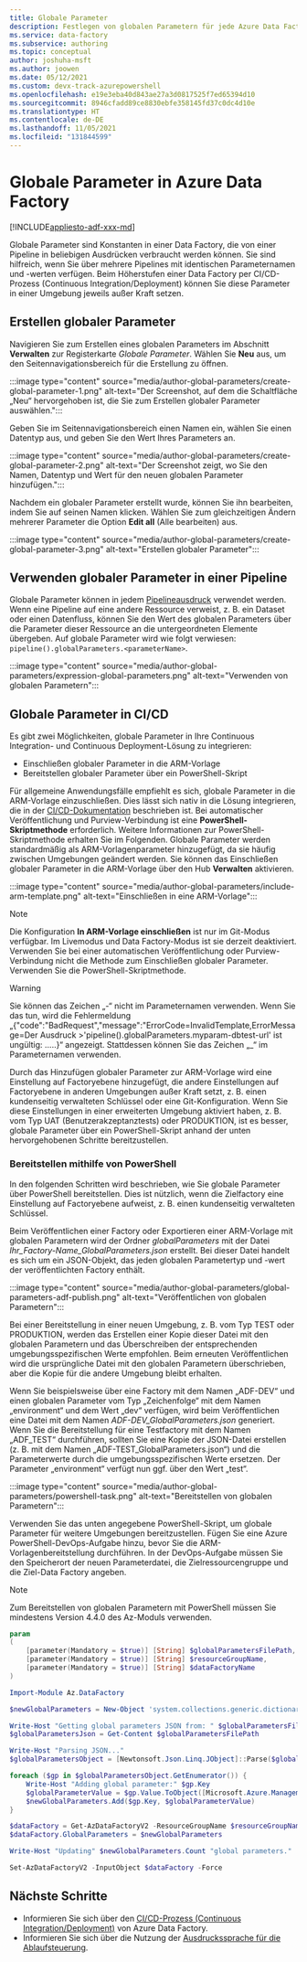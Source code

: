 ```yaml
---
title: Globale Parameter
description: Festlegen von globalen Parametern für jede Azure Data Factory-Umgebung
ms.service: data-factory
ms.subservice: authoring
ms.topic: conceptual
author: joshuha-msft
ms.author: joowen
ms.date: 05/12/2021
ms.custom: devx-track-azurepowershell
ms.openlocfilehash: e19e3eba40d843ae27a3d0817525f7ed65394d10
ms.sourcegitcommit: 8946cfadd89ce8830ebfe358145fd37c0dc4d10e
ms.translationtype: HT
ms.contentlocale: de-DE
ms.lasthandoff: 11/05/2021
ms.locfileid: "131844599"
---
```

# <a name="global-parameters-in-azure-data-factory"></a>Globale Parameter in Azure Data Factory

[!INCLUDE[appliesto-adf-xxx-md](includes/appliesto-adf-xxx-md.md)]

Globale Parameter sind Konstanten in einer Data Factory, die von einer Pipeline in beliebigen Ausdrücken verbraucht werden können. Sie sind hilfreich, wenn Sie über mehrere Pipelines mit identischen Parameternamen und -werten verfügen. Beim Höherstufen einer Data Factory per CI/CD-Prozess (Continuous Integration/Deployment) können Sie diese Parameter in einer Umgebung jeweils außer Kraft setzen. 

## <a name="creating-global-parameters"></a>Erstellen globaler Parameter

Navigieren Sie zum Erstellen eines globalen Parameters im Abschnitt **Verwalten** zur Registerkarte *Globale Parameter*. Wählen Sie **Neu** aus, um den Seitennavigationsbereich für die Erstellung zu öffnen.

:::image type="content" source="media/author-global-parameters/create-global-parameter-1.png" alt-text="Der Screenshot, auf dem die Schaltfläche „Neu“ hervorgehoben ist, die Sie zum Erstellen globaler Parameter auswählen.":::

Geben Sie im Seitennavigationsbereich einen Namen ein, wählen Sie einen Datentyp aus, und geben Sie den Wert Ihres Parameters an.

:::image type="content" source="media/author-global-parameters/create-global-parameter-2.png" alt-text="Der Screenshot zeigt, wo Sie den Namen, Datentyp und Wert für den neuen globalen Parameter hinzufügen.":::

Nachdem ein globaler Parameter erstellt wurde, können Sie ihn bearbeiten, indem Sie auf seinen Namen klicken. Wählen Sie zum gleichzeitigen Ändern mehrerer Parameter die Option **Edit all** (Alle bearbeiten) aus.

:::image type="content" source="media/author-global-parameters/create-global-parameter-3.png" alt-text="Erstellen globaler Parameter":::

## <a name="using-global-parameters-in-a-pipeline"></a>Verwenden globaler Parameter in einer Pipeline

Globale Parameter können in jedem [Pipelineausdruck](control-flow-expression-language-functions.md) verwendet werden. Wenn eine Pipeline auf eine andere Ressource verweist, z. B. ein Dataset oder einen Datenfluss, können Sie den Wert des globalen Parameters über die Parameter dieser Ressource an die untergeordneten Elemente übergeben. Auf globale Parameter wird wie folgt verwiesen: `pipeline().globalParameters.<parameterName>`.

:::image type="content" source="media/author-global-parameters/expression-global-parameters.png" alt-text="Verwenden von globalen Parametern":::

## <a name="global-parameters-in-cicd"></a><a name="cicd"></a> Globale Parameter in CI/CD

Es gibt zwei Möglichkeiten, globale Parameter in Ihre Continuous Integration- und Continuous Deployment-Lösung zu integrieren:

* Einschließen globaler Parameter in die ARM-Vorlage
* Bereitstellen globaler Parameter über ein PowerShell-Skript

Für allgemeine Anwendungsfälle empfiehlt es sich, globale Parameter in die ARM-Vorlage einzuschließen. Dies lässt sich nativ in die Lösung integrieren, die in der [CI/CD-Dokumentation](continuous-integration-delivery.md) beschrieben ist. Bei automatischer Veröffentlichung und Purview-Verbindung ist eine **PowerShell-Skriptmethode** erforderlich. Weitere Informationen zur PowerShell-Skriptmethode erhalten Sie im Folgenden. Globale Parameter werden standardmäßig als ARM-Vorlagenparameter hinzugefügt, da sie häufig zwischen Umgebungen geändert werden. Sie können das Einschließen globaler Parameter in die ARM-Vorlage über den Hub **Verwalten** aktivieren.

:::image type="content" source="media/author-global-parameters/include-arm-template.png" alt-text="Einschließen in eine ARM-Vorlage":::

> [!NOTE]
> Die Konfiguration **In ARM-Vorlage einschließen** ist nur im Git-Modus verfügbar. Im Livemodus und Data Factory-Modus ist sie derzeit deaktiviert. Verwenden Sie bei einer automatischen Veröffentlichung oder Purview-Verbindung nicht die Methode zum Einschließen globaler Parameter. Verwenden Sie die PowerShell-Skriptmethode. 

> [!WARNING]
>Sie können das Zeichen „-“ nicht im Parameternamen verwenden. Wenn Sie das tun, wird die Fehlermeldung „{"code":"BadRequest","message":"ErrorCode=InvalidTemplate,ErrorMessage=Der Ausdruck >'pipeline().globalParameters.myparam-dbtest-url' ist ungültig: .....}“ angezeigt. Stattdessen können Sie das Zeichen „_“ im Parameternamen verwenden. 

Durch das Hinzufügen globaler Parameter zur ARM-Vorlage wird eine Einstellung auf Factoryebene hinzugefügt, die andere Einstellungen auf Factoryebene in anderen Umgebungen außer Kraft setzt, z. B. einen kundenseitig verwalteten Schlüssel oder eine Git-Konfiguration. Wenn Sie diese Einstellungen in einer erweiterten Umgebung aktiviert haben, z. B. vom Typ UAT (Benutzerakzeptanztests) oder PRODUKTION, ist es besser, globale Parameter über ein PowerShell-Skript anhand der unten hervorgehobenen Schritte bereitzustellen. 


### <a name="deploying-using-powershell"></a>Bereitstellen mithilfe von PowerShell

In den folgenden Schritten wird beschrieben, wie Sie globale Parameter über PowerShell bereitstellen. Dies ist nützlich, wenn die Zielfactory eine Einstellung auf Factoryebene aufweist, z. B. einen kundenseitig verwalteten Schlüssel.

Beim Veröffentlichen einer Factory oder Exportieren einer ARM-Vorlage mit globalen Parametern wird der Ordner *globalParameters* mit der Datei *Ihr_Factory-Name_GlobalParameters.json* erstellt. Bei dieser Datei handelt es sich um ein JSON-Objekt, das jeden globalen Parametertyp und -wert der veröffentlichten Factory enthält.

:::image type="content" source="media/author-global-parameters/global-parameters-adf-publish.png" alt-text="Veröffentlichen von globalen Parametern":::

Bei einer Bereitstellung in einer neuen Umgebung, z. B. vom Typ TEST oder PRODUKTION, werden das Erstellen einer Kopie dieser Datei mit den globalen Parametern und das Überschreiben der entsprechenden umgebungsspezifischen Werte empfohlen. Beim erneuten Veröffentlichen wird die ursprüngliche Datei mit den globalen Parametern überschrieben, aber die Kopie für die andere Umgebung bleibt erhalten.

Wenn Sie beispielsweise über eine Factory mit dem Namen „ADF-DEV“ und einen globalen Parameter vom Typ „Zeichenfolge“ mit dem Namen „environment“ und dem Wert „dev“ verfügen, wird beim Veröffentlichen eine Datei mit dem Namen *ADF-DEV_GlobalParameters.json* generiert. Wenn Sie die Bereitstellung für eine Testfactory mit dem Namen „ADF_TEST“ durchführen, sollten Sie eine Kopie der JSON-Datei erstellen (z. B. mit dem Namen „ADF-TEST_GlobalParameters.json“) und die Parameterwerte durch die umgebungsspezifischen Werte ersetzen. Der Parameter „environment“ verfügt nun ggf. über den Wert „test“. 

:::image type="content" source="media/author-global-parameters/powershell-task.png" alt-text="Bereitstellen von globalen Parametern":::

Verwenden Sie das unten angegebene PowerShell-Skript, um globale Parameter für weitere Umgebungen bereitzustellen. Fügen Sie eine Azure PowerShell-DevOps-Aufgabe hinzu, bevor Sie die ARM-Vorlagenbereitstellung durchführen. In der DevOps-Aufgabe müssen Sie den Speicherort der neuen Parameterdatei, die Zielressourcengruppe und die Ziel-Data Factory angeben.

> [!NOTE]
> Zum Bereitstellen von globalen Parametern mit PowerShell müssen Sie mindestens Version 4.4.0 des Az-Moduls verwenden.

```powershell
param
(
    [parameter(Mandatory = $true)] [String] $globalParametersFilePath,
    [parameter(Mandatory = $true)] [String] $resourceGroupName,
    [parameter(Mandatory = $true)] [String] $dataFactoryName
)

Import-Module Az.DataFactory

$newGlobalParameters = New-Object 'system.collections.generic.dictionary[string,Microsoft.Azure.Management.DataFactory.Models.GlobalParameterSpecification]'

Write-Host "Getting global parameters JSON from: " $globalParametersFilePath
$globalParametersJson = Get-Content $globalParametersFilePath

Write-Host "Parsing JSON..."
$globalParametersObject = [Newtonsoft.Json.Linq.JObject]::Parse($globalParametersJson)

foreach ($gp in $globalParametersObject.GetEnumerator()) {
    Write-Host "Adding global parameter:" $gp.Key
    $globalParameterValue = $gp.Value.ToObject([Microsoft.Azure.Management.DataFactory.Models.GlobalParameterSpecification])
    $newGlobalParameters.Add($gp.Key, $globalParameterValue)
}

$dataFactory = Get-AzDataFactoryV2 -ResourceGroupName $resourceGroupName -Name $dataFactoryName
$dataFactory.GlobalParameters = $newGlobalParameters

Write-Host "Updating" $newGlobalParameters.Count "global parameters."

Set-AzDataFactoryV2 -InputObject $dataFactory -Force
```

## <a name="next-steps"></a>Nächste Schritte

* Informieren Sie sich über den [CI/CD-Prozess (Continuous Integration/Deployment)](continuous-integration-delivery.md) von Azure Data Factory.
* Informieren Sie sich über die Nutzung der [Ausdruckssprache für die Ablaufsteuerung](control-flow-expression-language-functions.md).